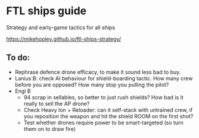 # FTL ships guide
Strategy and early-game tactics for all ships

https://mikehopley.github.io/ftl-ships-strategy/

## To do:

* Rephrase defence drone efficacy, to make it sound less bad to buy.
* Lanius B: check AI behaviour for shield-boarding tactic. How many crew before you are opposed? How many stop you pulling the pilot?
* Engi B
  - 94 scrap in sellables, so better to just rush shields? How bad is it really to sell the AP drone?
  - Check Heavy Ion + Reloader: can it self-stack with untrained crew, if you reposition the weapon and hit the shield ROOM on the first shot?
  - Test whether drones require power to be smart-targeted (so turn them on to draw fire)
